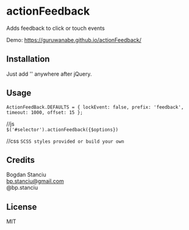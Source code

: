# actionFeedback
Adds feedback to click or touch events

Demo: https://guruwanabe.github.io/actionFeedback/

## Installation
Just add '<script src="../actionFeedback.js"></script>' anywhere after jQuery.

## Usage
`ActionFeedBack.DEFAULTS = {
	lockEvent: false,
	prefix: 'feedback',
	timeout: 1000,
	offset: 15
};`    

//js  
`$('#selector').actionFeedback({$options})`

//css
`SCSS styles provided or build your own`

## Credits

Bogdan Stanciu  
bp.stanciu@gmail.com  
@bp.stanciu  

## License

MIT
